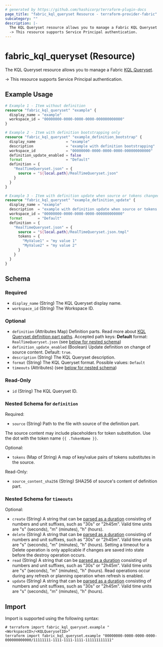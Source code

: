 ```yaml
---
# generated by https://github.com/hashicorp/terraform-plugin-docs
page_title: "fabric_kql_queryset Resource - terraform-provider-fabric"
subcategory: ""
description: |-
  The KQL Queryset resource allows you to manage a Fabric KQL Queryset https://learn.microsoft.com/fabric/real-time-intelligence/kusto-query-set.
  -> This resource supports Service Principal authentication.
---
```


# fabric_kql_queryset (Resource)

The KQL Queryset resource allows you to manage a Fabric [KQL Queryset](https://learn.microsoft.com/fabric/real-time-intelligence/kusto-query-set).

-> This resource supports Service Principal authentication.

## Example Usage

```terraform
# Example 1 - Item without definition
resource "fabric_kql_queryset" "example" {
  display_name = "example"
  workspace_id = "00000000-0000-0000-0000-000000000000"
}

# Example 2 - Item with definition bootstrapping only
resource "fabric_kql_queryset" "example_definition_bootstrap" {
  display_name              = "example"
  description               = "example with definition bootstrapping"
  workspace_id              = "00000000-0000-0000-0000-000000000000"
  definition_update_enabled = false
  format                    = "Default"
  definition = {
    "RealTimeQueryset.json" = {
      source = "${local.path}/RealTimeQueryset.json"
    }
  }
}

# Example 3 - Item with definition update when source or tokens changed
resource "fabric_kql_queryset" "example_definition_update" {
  display_name = "example"
  description  = "example with definition update when source or tokens changed"
  workspace_id = "00000000-0000-0000-0000-000000000000"
  format       = "Default"
  definition = {
    "RealTimeQueryset.json" = {
      source = "${local.path}/RealTimeQueryset.json.tmpl"
      tokens = {
        "MyValue1" = "my value 1"
        "MyValue2" = "my value 2"
      }
    }
  }
}
```

<!-- schema generated by tfplugindocs -->
## Schema

### Required

- `display_name` (String) The KQL Queryset display name.
- `workspace_id` (String) The Workspace ID.

### Optional

- `definition` (Attributes Map) Definition parts. Read more about [KQL Queryset definition part paths](https://learn.microsoft.com/rest/api/fabric/articles/item-management/definitions/kql-queryset-definition). Accepted path keys: **Default** format: `RealTimeQueryset.json` (see [below for nested schema](#nestedatt--definition))
- `definition_update_enabled` (Boolean) Update definition on change of source content. Default: `true`.
- `description` (String) The KQL Queryset description.
- `format` (String) The KQL Queryset format. Possible values: `Default`
- `timeouts` (Attributes) (see [below for nested schema](#nestedatt--timeouts))

### Read-Only

- `id` (String) The KQL Queryset ID.

<a id="nestedatt--definition"></a>

### Nested Schema for `definition`

Required:

- `source` (String) Path to the file with source of the definition part.

The source content may include placeholders for token substitution. Use the dot with the token name `{{ .TokenName }}`.

Optional:

- `tokens` (Map of String) A map of key/value pairs of tokens substitutes in the source.

Read-Only:

- `source_content_sha256` (String) SHA256 of source's content of definition part.

<a id="nestedatt--timeouts"></a>

### Nested Schema for `timeouts`

Optional:

- `create` (String) A string that can be [parsed as a duration](https://pkg.go.dev/time#ParseDuration) consisting of numbers and unit suffixes, such as "30s" or "2h45m". Valid time units are "s" (seconds), "m" (minutes), "h" (hours).
- `delete` (String) A string that can be [parsed as a duration](https://pkg.go.dev/time#ParseDuration) consisting of numbers and unit suffixes, such as "30s" or "2h45m". Valid time units are "s" (seconds), "m" (minutes), "h" (hours). Setting a timeout for a Delete operation is only applicable if changes are saved into state before the destroy operation occurs.
- `read` (String) A string that can be [parsed as a duration](https://pkg.go.dev/time#ParseDuration) consisting of numbers and unit suffixes, such as "30s" or "2h45m". Valid time units are "s" (seconds), "m" (minutes), "h" (hours). Read operations occur during any refresh or planning operation when refresh is enabled.
- `update` (String) A string that can be [parsed as a duration](https://pkg.go.dev/time#ParseDuration) consisting of numbers and unit suffixes, such as "30s" or "2h45m". Valid time units are "s" (seconds), "m" (minutes), "h" (hours).

## Import

Import is supported using the following syntax:

```shell
# terraform import fabric_kql_queryset.example "<WorkspaceID>/<KQLQuerysetID>"
terraform import fabric_kql_queryset.example "00000000-0000-0000-0000-000000000000/11111111-1111-1111-1111-111111111111"
```
